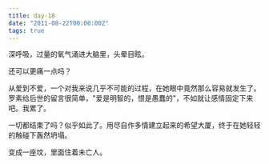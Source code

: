 ```yaml
---
title: day-18
date: "2011-08-22T00:00:00Z"
tags: true
---
```


深呼吸，过量的氧气涌进大脑里，头晕目眩。

还可以更痛一点吗？

从爱到不爱，一个对我来说几乎不可能的过程，在她眼中竟然那么容易就发生了。罗素给后世的留言很简单，"爱是明智的，恨是愚蠢的"，不如就让感情固定下来吧。我累了。

一切都结束了吗？似乎如此了。用尽自作多情建立起来的希望大厦，终于在她轻轻的触碰下轰然坍塌。

变成一座坟，里面住着未亡人。

